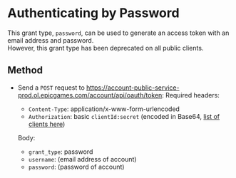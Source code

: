 # Authenticating by Password
This grant type, `password`, can be used to generate an access token with an email address and password.  
However, this grant type has been deprecated on all public clients.

## Method
- Send a `POST` request to https://account-public-service-prod.ol.epicgames.com/account/api/oauth/token:
  Required headers:
  - `Content-Type`: application/x-www-form-urlencoded  
  - `Authorization`: basic `clientId:secret` (encoded in Base64, [list of clients here](https://github.com/MixV2/EpicResearch/blob/master/docs/auth/auth_clients.md))    
  
  Body:
  - `grant_type`: password
  - `username`: (email address of account)
  - `password`: (password of account)
